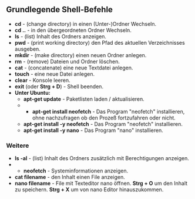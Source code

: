 ## Grundlegende Shell-Befehle

* **cd** - (change directory) in einen (Unter-)Ordner Wechseln.
* **cd ..** - in den übergeordneten Ordner Wechseln.
* **ls** - (list) Inhalt des Ordners anzeigen.
* **pwd** - (print working directory) den Pfad des aktuellen Verzeichnisses ausgeben.
* **mkdir** - (make directory) einen neuen Ordner anlegen.
* **rm** - (remove) Dateien und Ordner löschen.
* **cat** - (concatenate) eine neue Textdatei anlegen.
* **touch** - eine neue Datei anlegen.
* **clear** - Konsole leeren.
* **exit** (oder **Strg + D**) - Shell beenden.
* **Unter Ubuntu:**
  * **apt-get update** - Paketlisten laden / aktualisieren.
  * * **apt-get install neofetch** - Das Program "neofetch" installieren, ohne nachzufragen 
  ob den Prozeß fortzufahren oder nicht.
  * **apt-get install -y neofetch** - Das Program "neofetch" installieren.
  * **apt-get install -y nano** - Das Program "nano" installieren.

### Weitere

* **ls -al** - (list) Inhalt des Ordners zusätzlich mit Berechtigungen anzeigen.
* * **neofetch** - Systeminformationen anzeigen.
* **cat filename** - den Inhalt einen File anzeigen.
* **nano filename** - File mit Texteditor nano öffnen. **Strg + O** um den Inhalt 
zu speichern. **Strg + X** um von nano Editor hinauszukommen.